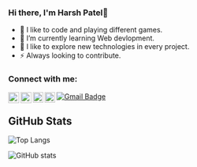 ### Hi there, I'm Harsh Patel👋

- 🌱 I like to code and playing different games.
- 🔭 I’m currently learning Web devlopment.
- 🤔 I like to explore new technologies in every project.
- ⚡ Always looking to contribute.

### Connect with me:

[<img align="left" alt="LinkedIn" width="22px" src="https://cdn.jsdelivr.net/npm/simple-icons@v3/icons/linkedin.svg" />][linkedin]
[<img align="left" alt="Instagram" width="22px" src="https://cdn.jsdelivr.net/npm/simple-icons@v3/icons/instagram.svg" />][instagram]
<a href="https://twitter.com/harrrsh22_"> 
  <img align="left" alt="Harsh Patel | Twitter" width="21px" src="https://raw.githubusercontent.com/anuraghazra/anuraghazra/master/assets/twitter.svg" />
</a>
<a href="https://discord.gg/8TG3Jy8J">
  <img align="left" alt="Harsh's Discord" width="21px" src="https://raw.githubusercontent.com/anuraghazra/anuraghazra/master/assets/discord-round.svg" />
</a>
<a href="mailto:patelharshashokkumar@gmail.com"><img src="https://img.shields.io/badge/-patelharshashokkumar@gmail.com-c14438?style=flat-square&amp;logo=Gmail&amp;logoColor=white;link=mailto:patelharshashokkumar@gmail.com" alt="Gmail Badge">
</a>

[linkedin]: https://www.linkedin.com/in/harsh-patel-733249197/
[instagram]: https://www.instagram.com/harrrsh22_/

## GitHub Stats
![Top Langs](https://github-readme-stats.vercel.app/api/top-langs/?username=Harshpatel2222&theme=light)

![GitHub stats](https://github-readme-stats.vercel.app/api?username=Harshpatel2222)


